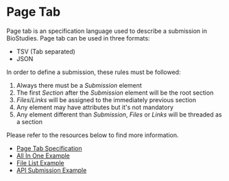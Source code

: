 # Page Tab
Page tab is an specification language used to describe a submission in BioStudies. Page tab can be used in three formats:
* TSV (Tab separated)
* JSON

In order to define a submission, these rules must be followed:
1. Always there must be a *Submission* element
2. The first *Section* after the *Submission* element will be the root section
3. *Files*/*Links* will be assigned to the immediately previous section
4. Any element may have attributes but it's not mandatory
5. Any element different than *Submission*, *Files* or *Links* will be threaded as a section

Please refer to the resources below to find more information.
* [Page Tab Specification](specification/PageTabSpecification.md)
* [All In One Example](examples/AllInOneExample.md)
* [File List Example](examples/FileListExample.md)
* [API Submission Example](examples/ApiSubmissionExample.md)
